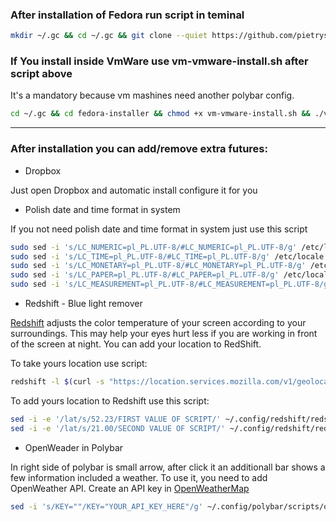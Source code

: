 ### After installation of Fedora run script in teminal

```bash
mkdir ~/.gc && cd ~/.gc && git clone --quiet https://github.com/pietryszak/fedora-installer.git && cd fedora-installer && chmod +x install.sh && ./install.sh 
```

### If You install inside VmWare use vm-vmware-install.sh after script above
It's a mandatory because vm mashines need another polybar config.
```bash
cd ~/.gc && cd fedora-installer && chmod +x vm-vmware-install.sh && ./vm-vmware-install.sh
```

---

### After installation you can add/remove extra futures:
* Dropbox

Just open Dropbox and automatic install configure it for you

* Polish date and time format in system

If you not need polish date and time format in system just use this script
```bash
sudo sed -i 's/LC_NUMERIC=pl_PL.UTF-8/#LC_NUMERIC=pl_PL.UTF-8/g' /etc/locale.conf
sudo sed -i 's/LC_TIME=pl_PL.UTF-8/#LC_TIME=pl_PL.UTF-8/g' /etc/locale.conf
sudo sed -i 's/LC_MONETARY=pl_PL.UTF-8/#LC_MONETARY=pl_PL.UTF-8/g' /etc/locale.conf
sudo sed -i 's/LC_PAPER=pl_PL.UTF-8/#LC_PAPER=pl_PL.UTF-8/g' /etc/locale.conf
sudo sed -i 's/LC_MEASUREMENT=pl_PL.UTF-8/#LC_MEASUREMENT=pl_PL.UTF-8/g' /etc/locale.conf
```

* Redshift - Blue light remover 

[Redshift](https://github.com/jonls/redshift) adjusts the color temperature of your screen according to your surroundings. This may help your eyes hurt less if you are working in front of the screen at night. You can add your location to RedShift.

To take yours location use script:
```bash
redshift -l $(curl -s "https://location.services.mozilla.com/v1/geolocate?key=geoclue" | jq '.location.lat, .location.lng' | tr '\n' ':' | sed 's/:$//')
```

To add yours location to Redshift use this script:
```bash
sed -i -e '/lat/s/52.23/FIRST VALUE OF SCRIPT/' ~/.config/redshift/redshift.conf
sed -i -e '/lat/s/21.00/SECOND VALUE OF SCRIPT/' ~/.config/redshift/redshift.conf
```

*  OpenWeader in Polybar 

In right side of polybar is small arrow, after click it an additionall bar shows a few information included a weather. To use it, you need to add OpenWeather API.
Create an API key in [OpenWeatherMap](https://home.openweathermap.org)

```bash
sed -i 's/KEY=""/KEY="YOUR_API_KEY_HERE"/g' ~/.config/polybar/scripts/openweathermap-fullfeatured.sh
```
